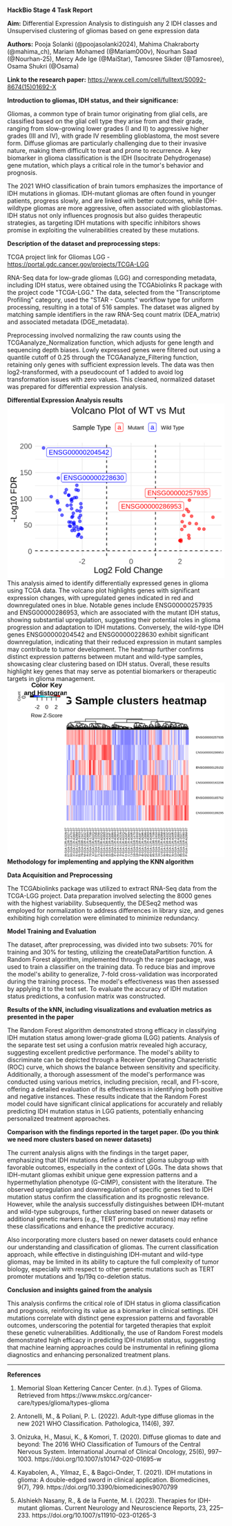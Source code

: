 <!--StartFragment-->

**HackBio Stage 4 Task Report**

**Aim:** Differential Expression Analysis to distinguish any 2 IDH classes and Unsupervised clustering of gliomas based on gene expression data 

**Authors:** Pooja Solanki (@poojasolanki2024), Mahima Chakraborty (@mahima\_ch), Mariam Mohamed (@Mariam000v), Nourhan Saad (@Nourhan-25), Mercy Ade Ige (@MaiStar), Tamosree Sikder (@Tamosree), Osama Shukri (@Osama)

**Link to the research paper:** <https://www.cell.com/cell/fulltext/S0092-8674(15)01692-X> 

**Introduction to gliomas, IDH status, and their significance:**

Gliomas, a common type of brain tumor originating from glial cells, are classified based on the glial cell type they arise from and their grade, ranging from slow-growing lower grades (I and II) to aggressive higher grades (III and IV), with grade IV resembling glioblastoma, the most severe form. Diffuse gliomas are particularly challenging due to their invasive nature, making them difficult to treat and prone to recurrence. A key biomarker in glioma classification is the IDH (Isocitrate Dehydrogenase) gene mutation, which plays a critical role in the tumor's behavior and prognosis.

The 2021 WHO classification of brain tumors emphasizes the importance of IDH mutations in gliomas. IDH-mutant gliomas are often found in younger patients, progress slowly, and are linked with better outcomes, while IDH-wildtype gliomas are more aggressive, often associated with glioblastomas. IDH status not only influences prognosis but also guides therapeutic strategies, as targeting IDH mutations with specific inhibitors shows promise in exploiting the vulnerabilities created by these mutations.

**Description of the dataset and preprocessing steps:**

TCGA project link for Gliomas LGG -  <https://portal.gdc.cancer.gov/projects/TCGA-LGG>

RNA-Seq data for low-grade gliomas (LGG) and corresponding metadata, including IDH status, were obtained using the TCGAbiolinks R package with the project code "TCGA-LGG." The data, selected from the "Transcriptome Profiling" category, used the "STAR - Counts" workflow type for uniform processing, resulting in a total of 516 samples. The dataset was aligned by matching sample identifiers in the raw RNA-Seq count matrix (DEA\_matrix) and associated metadata (DGE\_metadata). 

Preprocessing involved normalizing the raw counts using the TCGAanalyze\_Normalization function, which adjusts for gene length and sequencing depth biases. Lowly expressed genes were filtered out using a quantile cutoff of 0.25 through the TCGAanalyze\_Filtering function, retaining only genes with sufficient expression levels. The data was then log2-transformed, with a pseudocount of 1 added to avoid log transformation issues with zero values. This cleaned, normalized dataset was prepared for differential expression analysis.

**Differential Expression Analysis results** 
![Volcano Plot](https://github.com/PoojaSolanki2017/HackBio_Cancer-Internship/blob/main/Stage4/Output/Volcano_Heatmap_LGG-TCGA.png)
This analysis aimed to identify differentially expressed genes in glioma using TCGA data. The volcano plot highlights genes with significant expression changes, with upregulated genes indicated in red and downregulated ones in blue. Notable genes include ENSG00000257935 and ENSG00000286953, which are associated with the mutant IDH status, showing substantial upregulation, suggesting their potential roles in glioma progression and adaptation to IDH mutations. Conversely, the wild-type IDH genes ENSG00000204542 and ENSG00000228630 exhibit significant downregulation, indicating that their reduced expression in mutant samples may contribute to tumor development. The heatmap further confirms distinct expression patterns between mutant and wild-type samples, showcasing clear clustering based on IDH status. Overall, these results highlight key genes that may serve as potential biomarkers or therapeutic targets in glioma management.
![Heatmap](https://github.com/PoojaSolanki2017/HackBio_Cancer-Internship/blob/main/Stage4/Output/SampleCluster_Heatmap_LGG-TCGA.png)
**Methodology for implementing and applying the KNN algorithm**

**Data Acquisition and Preprocessing**

The TCGAbiolinks package was utilized to extract RNA-Seq data from the TCGA-LGG project. Data preparation involved selecting the 8000 genes with the highest variability. Subsequently, the DESeq2 method was employed for normalization to address differences in library size, and genes exhibiting high correlation were eliminated to minimize redundancy.

**Model Training and Evaluation**

The dataset, after preprocessing, was divided into two subsets: 70% for training and 30% for testing, utilizing the createDataPartition function. A Random Forest algorithm, implemented through the ranger package, was used to train a classifier on the training data. To reduce bias and improve the model's ability to generalize, 7-fold cross-validation was incorporated during the training process. The model's effectiveness was then assessed by applying it to the test set. To evaluate the accuracy of IDH mutation status predictions, a confusion matrix was constructed.

**Results of the kNN, including visualizations and evaluation metrics as presented in the paper**

The Random Forest algorithm demonstrated strong efficacy in classifying IDH mutation status among lower-grade glioma (LGG) patients. Analysis of the separate test set using a confusion matrix revealed high accuracy, suggesting excellent predictive performance. The model's ability to discriminate can be depicted through a Receiver Operating Characteristic (ROC) curve, which shows the balance between sensitivity and specificity. Additionally, a thorough assessment of the model's performance was conducted using various metrics, including precision, recall, and F1-score, offering a detailed evaluation of its effectiveness in identifying both positive and negative instances. These results indicate that the Random Forest model could have significant clinical applications for accurately and reliably predicting IDH mutation status in LGG patients, potentially enhancing personalized treatment approaches.

**Comparison with the findings reported in the target paper. (Do you think we need more clusters based on newer datasets)**

The current analysis aligns with the findings in the target paper, emphasizing that IDH mutations define a distinct glioma subgroup with favorable outcomes, especially in the context of LGGs. The data shows that IDH-mutant gliomas exhibit unique gene expression patterns and a hypermethylation phenotype (G-CIMP), consistent with the literature. The observed upregulation and downregulation of specific genes tied to IDH mutation status confirm the classification and its prognostic relevance. However, while the analysis successfully distinguishes between IDH-mutant and wild-type subgroups, further clustering based on newer datasets or additional genetic markers (e.g., TERT promoter mutations) may refine these classifications and enhance the predictive accuracy.

Also incorporating more clusters based on newer datasets could enhance our understanding and classification of gliomas. The current classification approach, while effective in distinguishing IDH-mutant and wild-type gliomas, may be limited in its ability to capture the full complexity of tumor biology, especially with respect to other genetic mutations such as TERT promoter mutations and 1p/19q co-deletion status.

**Conclusion and insights gained from the analysis** 

This analysis confirms the critical role of IDH status in glioma classification and prognosis, reinforcing its value as a biomarker in clinical settings. IDH mutations correlate with distinct gene expression patterns and favorable outcomes, underscoring the potential for targeted therapies that exploit these genetic vulnerabilities. Additionally, the use of Random Forest models demonstrated high efficacy in predicting IDH mutation status, suggesting that machine learning approaches could be instrumental in refining glioma diagnostics and enhancing personalized treatment plans.

****

**References**

1. Memorial Sloan Kettering Cancer Center. (n.d.). Types of Glioma. Retrieved from https\://www\.mskcc.org/cancer-care/types/glioma/types-glioma

2. Antonelli, M., & Poliani, P. L. (2022). Adult-type diffuse gliomas in the new 2021 WHO Classification. Pathologica, 114(6), 397.

3. Onizuka, H., Masui, K., & Komori, T. (2020). Diffuse gliomas to date and beyond: The 2016 WHO Classification of Tumours of the Central Nervous System. International Journal of Clinical Oncology, 25(6), 997–1003. https\://doi.org/10.1007/s10147-020-01695-w

4. Kayabolen, A., Yilmaz, E., & Bagci-Onder, T. (2021). IDH mutations in glioma: A double-edged sword in clinical application. Biomedicines, 9(7), 799. https\://doi.org/10.3390/biomedicines9070799

5. Alshiekh Nasany, R., & de la Fuente, M. I. (2023). Therapies for IDH-mutant gliomas. Current Neurology and Neuroscience Reports, 23, 225–233. https\://doi.org/10.1007/s11910-023-01265-3

<!--EndFragment-->
